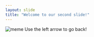 ```yaml
---
layout: slide
title: "Welcome to our second slide!"
---
```

![meme](https://encrypted-tbn0.gstatic.com/images?q=tbn%3AANd9GcQqIx-zX1R5BfdRLkWnNj9kAwE-bNgtFdA38d14JJEryxPwT57X)
Use the left arrow to go back!
